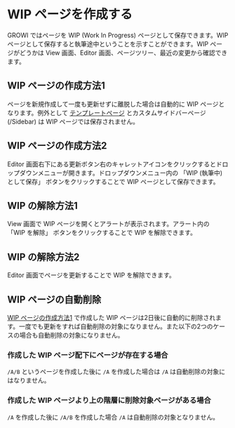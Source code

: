 # WIP ページを作成する

GROWI ではページを WIP (Work In Progress) ページとして保存できます。WIP ページとして保存すると執筆途中ということを示すことができます。WIP ページがどうかは View 画面、Editor 画面、ページツリー、最近の変更から確認できます。

## WIP ページの作成方法1

ページを新規作成して一度も更新せずに離脱した場合は自動的に WIP ページとなります。例外として [テンプレートページ](/ja/guide/features/template.html) とカスタムサイドバーページ (/Sidebar) は WIP ページでは保存されません。

## WIP ページの作成方法2

Editor 画面右下にある更新ボタン右のキャレットアイコンをクリックするとドロップダウンメニューが開きます。ドロップダウンメニュー内の 「WIP (執筆中) として保存」 ボタンをクリックすることで WIP ページとして保存できます。

## WIP の解除方法1

View 画面で WIP ページを開くとアラートが表示されます。アラート内の 「WIP を解除」 ボタンをクリックすることで WIP を解除できます。

## WIP の解除方法2

Editor 画面でページを更新することで WIP を解除できます。

## WIP ページの自動削除

[WIP ページの作成方法1](/ja/guide/features/wip-page.html#wip-ページの作成方法1) で作成した WIP ページは2日後に自動的に削除されます。一度でも更新をすれば自動削除の対象になりません。また以下の2つのケースの場合も自動削除の対象になりません。

### 作成した WIP ページ配下にページが存在する場合

<!-- textlint-disable weseek/no-doubled-joshi -->
`/A/B` というページを作成した後に `/A` を作成した場合は `/A` は自動削除の対象にはなりません。
<!-- textlint-disable weseek/no-doubled-joshi -->

### 作成した WIP ページより上の階層に削除対象ページがある場合

`/A` を作成した後に `/A/B` を作成した場合 `/A` は自動削除の対象となりません。
